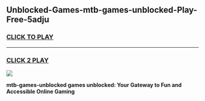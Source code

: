 
## Unblocked-Games-mtb-games-unblocked-Play-Free-5adju
<h3>
<a href="https://premium76.site?title=mtb-games-unblocked&ref=18A1">CLICK TO PLAY</a></h3>
<hr>

<h3>
<a href="https://premium76.site?title=mtb-games-unblocked&ref=18A1">CLICK 2 PLAY</a>
  
</h3>

<a href="https://premium76.site?title=mtb-games-unblocked&ref=18A1"><img src="https://clearcache.store/games.png"></a>


**mtb-games-unblocked games unblocked: Your Gateway to Fun and Accessible Online Gaming**
